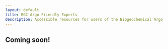```yaml
---
layout: default
title: BGC Argo Friendly Experts
description: Accessible resources for users of the Biogeochemical Argo program
---
```


## Coming soon!
